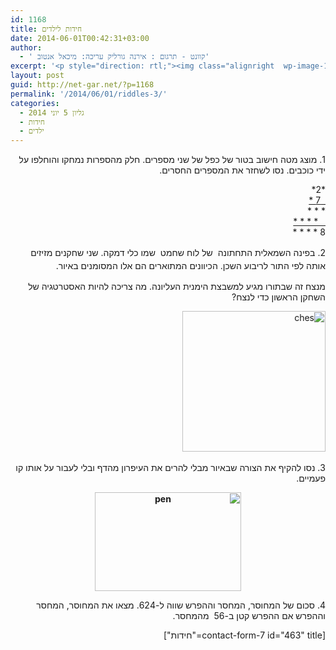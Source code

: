 ```yaml
---
id: 1168
title: חידות לילדים
date: 2014-06-01T00:42:31+03:00
author:
  - ' קוונט - תרגום : אירנה גורליק עריכה: מיכאל אנטוב'
excerpt: '<p style="direction: rtl;"><img class="alignright  wp-image-1463" src="http://net-gar.net/wp-content/uploads/2014/07/logo_sh.gif" alt="logo_sh" width="139" height="59" />מגוון חידות מתמטיות לילדים לחידוד המחשבה :) .</p>'
layout: post
guid: http://net-gar.net/?p=1168
permalink: '/2014/06/01/riddles-3/'
categories:
  - גליון 5 יוני 2014
  - חידות
  - ילדים
---
```

<p dir="RTL">
  1. מוצג מטה חישוב בטור של כפל של שני מספרים. חלק מהספרות נמחקו והוחלפו על ידי כוכבים. נסו לשחזר את המספרים החסרים.
</p>

<p dir="RTL" style="text-align: right;">
  *2*<br /> <span style="text-decoration: underline;">  7 *</span><br /> * * *<br /> <span style="text-decoration: underline;">   * * * *<br /> </span>8 * * * *
</p>

<p dir="RTL">
  <span style="line-height: 1.5em;">2. בפינה השמאלית התחתונה  של לוח שחמט  שמו כלי דמקה. שני שחקנים מזיזים אותה לפי התור לריבוע השכן. הכיוונים המתוארים הם אלו המסומנים באיור. </span>
</p>

<p dir="RTL">
  מנצח זה שבתורו מגיע למשבצת הימנית העליונה. מה צריכה להיות האסטרטגיה של השחקן הראשון כדי לנצח?
</p>

<p dir="RTL">
  <img class="aligncenter size-full wp-image-1169" src="http://net-gar.net/wp-content/uploads/2014/05/ches.png" alt="ches" width="229" height="225" /> <a href="http://net-gar.net/wp-content/uploads/2014/05/pen.png"><br /> </a>
</p>

<p dir="RTL">
  3. נסו להקיף את הצורה שבאיור מבלי להרים את העיפרון מהדף ובלי לעבור על אותו קו פעמיים.
</p>

<p dir="RTL" style="text-align: center;">
  <strong><img class="aligncenter" src="http://net-gar.net/wp-content/uploads/2014/05/pen.png" alt="pen" width="234" height="158" /></strong>
</p>

<p dir="RTL">
  4. סכום של המחוסר, המחסר וההפרש שווה ל-624. מצאו את המחוסר, המחסר וההפרש אם ההפרש קטן ב-56  מהמחסר.
</p>

<p dir="RTL">
  [contact-form-7 id="463" title="חידות"]
</p>